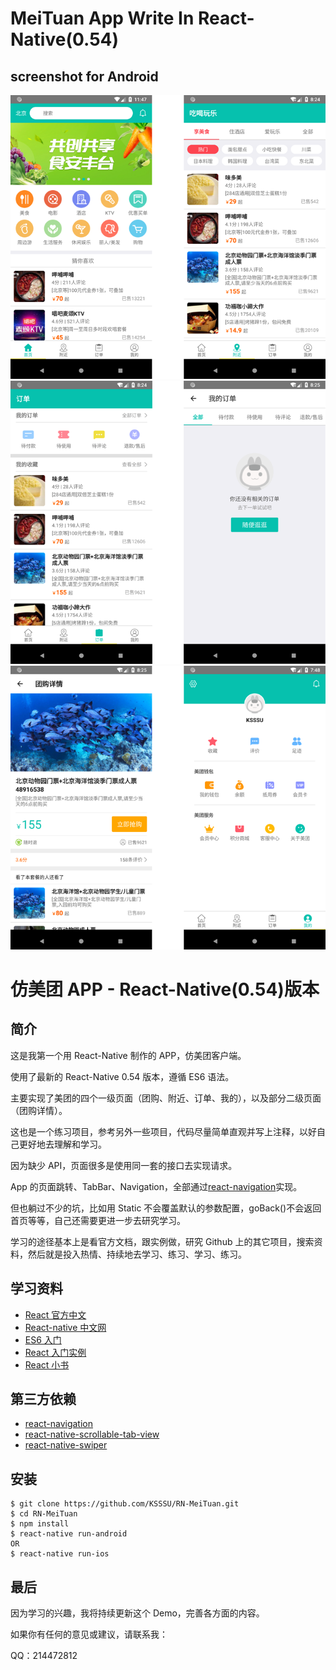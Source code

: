 # MeiTuan App Write In React-Native(0.54)

## screenshot for Android

<img src="https://github.com/KSSSU/RN-MeiTuan/blob/master/screenshot/1.png">

<img src="https://github.com/KSSSU/RN-MeiTuan/blob/master/screenshot/2.png">

<img src="https://github.com/KSSSU/RN-MeiTuan/blob/master/screenshot/3.png">

# 仿美团 APP - React-Native(0.54)版本

## 简介

这是我第一个用 React-Native 制作的 APP，仿美团客户端。

使用了最新的 React-Native 0.54 版本，遵循 ES6 语法。

主要实现了美团的四个一级页面（团购、附近、订单、我的），以及部分二级页面（团购详情）。

这也是一个练习项目，参考另外一些项目，代码尽量简单直观并写上注释，以好自己更好地去理解和学习。

因为缺少 API，页面很多是使用同一套的接口去实现请求。

App 的页面跳转、TabBar、Navigation，全部通过[react-navigation](https://github.com/react-community/react-navigation)实现。

但也躺过不少的坑，比如用 Static 不会覆盖默认的参数配置，goBack()不会返回首页等等，自己还需要更进一步去研究学习。

学习的途径基本上是看官方文档，跟实例做，研究 Github 上的其它项目，搜索资料，然后就是投入热情、持续地去学习、练习、学习、练习。

## 学习资料

* [React 官方中文](https://doc.react-china.org/)
* [React-native 中文网](https://reactnative.cn/)
* [ES6 入门](http://es6.ruanyifeng.com/)
* [React 入门实例](http://www.ruanyifeng.com/blog/2015/03/react.html)
* [React 小书](http://huziketang.com/books/react/)

## 第三方依赖

* [react-navigation](https://github.com/react-community/react-navigation)
* [react-native-scrollable-tab-view](https://github.com/skv-headless/react-native-scrollable-tab-view)
* [react-native-swiper](https://github.com/leecade/react-native-swiper)

## 安装

```
$ git clone https://github.com/KSSSU/RN-MeiTuan.git
$ cd RN-MeiTuan
$ npm install
$ react-native run-android
OR
$ react-native run-ios
```

## 最后

因为学习的兴趣，我将持续更新这个 Demo，完善各方面的内容。

如果你有任何的意见或建议，请联系我：

QQ：214472812
